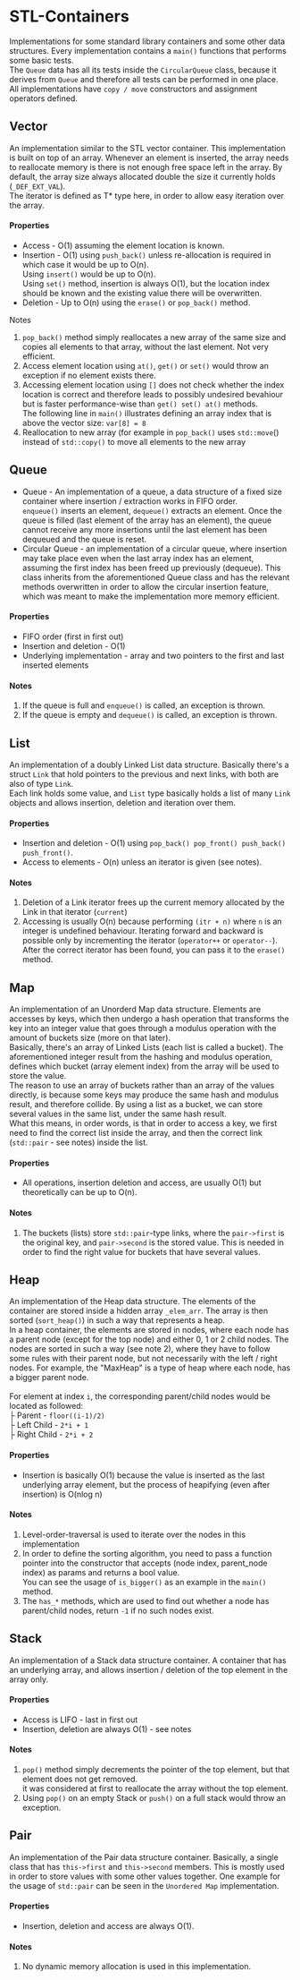 # STL-Containers

Implementations for some standard library containers and some other data structures. Every implementation contains a `main()` functions that performs some basic tests. <br> The `Queue` data has all its tests inside the `CircularQueue` class, because it derives from `Queue` and therefore all tests can be performed in one place. <br> All implementations have `copy / move` constructors and assignment operators defined.


## Vector

An implementation similar to the STL vector container. This implementation is built on top of an array. Whenever an element is inserted, the array needs to reallocate memory is there is not enough free space left in the array. By default, the array size always allocated double the size it currently holds (`_DEF_EXT_VAL`).  <br>The iterator is defined as T* type here, in order to allow easy iteration over the array. </br>

#### Properties
* Access - O(1) assuming the element location is known.
* Insertion - O(1) using `push_back()` unless re-allocation is required in which case it would be up to O(n). <br> Using `insert()` would be up to O(n).</br>  Using `set()` method, insertion is always O(1), but the location index should be known and the existing value there will be overwritten.
* Deletion - Up to O(n) using the `erase()` or `pop_back()` method. 

Notes
1. `pop_back()` method simply reallocates a new array of the same size and copies all elements to that array, without the last element. Not very efficient.
2. Access element location using `at()`, `get()` or `set()` would throw an exception if no element exists there.
3. Accessing element location using `[]` does not check whether the index location is correct and therefore leads to possibly undesired bevahiour but is faster performance-wise than `get() set() at()` methods.  <br>The following line in `main()` illustrates defining an array index that is above the vector size: `var[8] = 8` </br>
4. Reallocation to new array (for example in `pop_back()` uses `std::move`() instead of `std::copy()` to move all elements to the new array

## Queue
* Queue - An implementation of a queue, a data structure of a fixed size container where insertion / extraction works in FIFO order.  <br>`enqueue()` inserts an element, `dequeue()` extracts an element. Once the queue is filled (last element of the array has an element), the queue cannot receive any more insertions until the last element has been dequeued and the queue is reset.  </br>
* Circular Queue - an implementation of a circular queue, where insertion may take place even when the last array index has an element, assuming the first index has been freed up previously (dequeue). This class inherits from the aforementioned Queue class and has the relevant methods overwritten in order to allow the circular insertion feature, which was meant to make the implementation more memory efficient.

#### Properties

* FIFO order (first in first out)
* Insertion and deletion - O(1)
* Underlying implementation - array and two pointers to the first and last inserted elements

#### Notes
1. If the queue is full and `enqueue()` is called, an exception is thrown.
2. If the queue is empty and `dequeue()` is called, an exception is thrown.

## List

An implementation of a doubly Linked List data structure. Basically there's a struct `Link` that hold pointers to the previous and next links, with both are also of type `Link`. 
<br>Each link holds some value, and `List` type basically holds a list of many `Link` objects and allows insertion, deletion and iteration over them.</br>

#### Properties
* Insertion and deletion - O(1) using `pop_back() pop_front() push_back() push_front()`.
* Access to elements - O(n) unless an iterator is given (see notes).

#### Notes
1. Deletion of a Link iterator frees up the current memory allocated by the Link in that iterator (`current`)
2. Accessing is usually O(n) because performing `(itr + n)` where `n` is an integer is undefined behaviour. Iterating forward and backward is possible only by incrementing the iterator (`operator++` or `operator--`). <br> After the correct iterator has been found, you can pass it to the `erase()` method. </br>

## Map
An implementation of an Unorderd Map data structure. Elements are accesses by keys, which then undergo a hash operation that transforms the key into an integer value that goes through a modulus operation with the amount of buckets size (more on that later). <br>Basically, there's an array of Linked Lists (each list is called a bucket). The aforementioned integer result from the hashing and modulus operation, defines which bucket (array element index) from the array will be used to store the value.<br>The reason to use an array of buckets rather than an array of the values directly, is because some keys may produce the same hash and modulus result, and therefore collide. By using a list as a bucket, we can store several values in the same list, under the same hash result.<br>What this means, in order words, is that in order to access a key, we first need to find the correct list inside the array, and then the correct link (`std::pair` - see notes) inside the list.

#### Properties
* All operations, insertion deletion and access, are usually O(1) but theoretically can be up to O(n).

#### Notes
1. The buckets (lists) store `std::pair`-type links, where the `pair->first` is the original key, and `pair->second` is the stored value. This is needed in order to find the right value for buckets that have several values.

## Heap
An implementation of the Heap data structure. The elements of the container are stored inside a hidden array `_elem_arr`. The array is then sorted (`sort_heap()`) in such a way that represents a heap.<br>In a heap container, the elements are stored in nodes, where each node has a parent node (except for the top node) and either 0, 1 or 2 child nodes. The nodes are sorted in such a way (see note 2), where they have to follow some rules with their parent node, but not necessarily with the left / right nodes. For example, the "MaxHeap" is a type of heap where each node, has a bigger parent node.
<br><br>For element at index `i`, the corresponding parent/child nodes would be located as followed:<br>├ Parent - `floor((i-1)/2)`<br>├ Left Child - `2*i + 1`<br>├ Right Child - `2*i + 2`

#### Properties
* Insertion is basically O(1) because the value is inserted as the last underlying array element, but the process of heapifying (even after insertion) is O(nlog n)

#### Notes
1. Level-order-traversal is used to iterate over the nodes in this implementation
2. In order to define the sorting algorithm, you need to pass a function pointer into the constructor that accepts (node index, parent_node index) as params and returns a bool value.<br>You can see the usage of `is_bigger()` as an example in the `main()` method.
3. The `has_*` methods, which are used to find out whether a node has parent/child nodes, return `-1` if no such nodes exist.

## Stack
An implementation of a Stack data structure container. A container that has an underlying array, and allows insertion / deletion of the top element in the array only.

#### Properties
* Access is LIFO - last in first out
* Insertion, deletion are always O(1) - see notes

#### Notes
1. `pop()` method simply decrements the pointer of the top element, but that element does not get removed. <br> it was considered at first to reallocate the array without the top element.
2. Using `pop()` on an empty Stack or `push()` on a full stack would throw an exception.

## Pair
An implementation of the Pair data structure container. Basically, a single class that has `this->first` and `this->second` members. This is mostly used in order to store values with some other values together. One example for the usage of `std::pair` can be seen in the `Unordered Map` implementation.

#### Properties
* Insertion, deletion and access are always O(1).

#### Notes
1. No dynamic memory allocation is used in this implementation.
